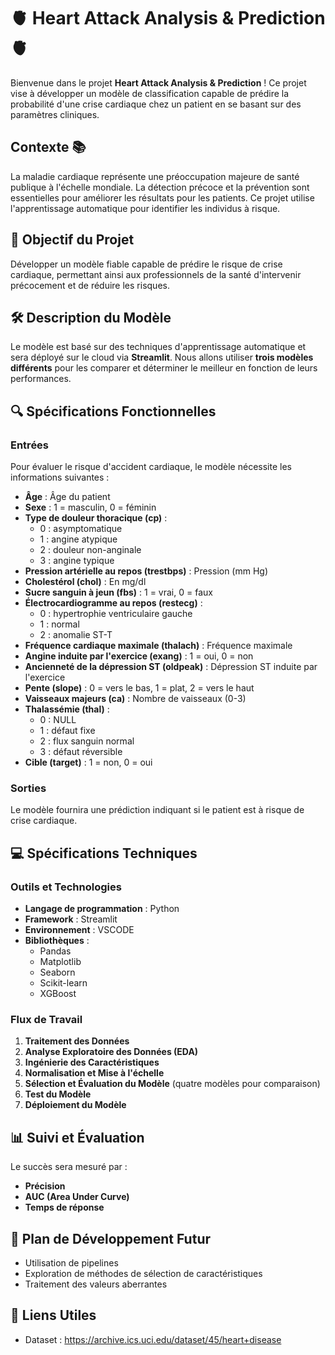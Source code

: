 # 🫀 Heart Attack Analysis & Prediction 🫀

Bienvenue dans le projet **Heart Attack Analysis & Prediction** ! Ce projet vise à développer un modèle de classification capable de prédire la probabilité d'une crise cardiaque chez un patient en se basant sur des paramètres cliniques. 

## Contexte 📚

La maladie cardiaque représente une préoccupation majeure de santé publique à l'échelle mondiale. La détection précoce et la prévention sont essentielles pour améliorer les résultats pour les patients. Ce projet utilise l'apprentissage automatique pour identifier les individus à risque.

## 🎯 Objectif du Projet

Développer un modèle fiable capable de prédire le risque de crise cardiaque, permettant ainsi aux professionnels de la santé d'intervenir précocement et de réduire les risques.

## 🛠️ Description du Modèle

Le modèle est basé sur des techniques d'apprentissage automatique et sera déployé sur le cloud via **Streamlit**. Nous allons utiliser **trois modèles différents** pour les comparer et déterminer le meilleur en fonction de leurs performances.

## 🔍 Spécifications Fonctionnelles

### **Entrées**

Pour évaluer le risque d'accident cardiaque, le modèle nécessite les informations suivantes :

- **Âge** : Âge du patient
- **Sexe** : 1 = masculin, 0 = féminin
- **Type de douleur thoracique (cp)** :
  - 0 : asymptomatique
  - 1 : angine atypique
  - 2 : douleur non-anginale
  - 3 : angine typique
- **Pression artérielle au repos (trestbps)** : Pression (mm Hg)
- **Cholestérol (chol)** : En mg/dl
- **Sucre sanguin à jeun (fbs)** : 1 = vrai, 0 = faux
- **Électrocardiogramme au repos (restecg)** :
  - 0 : hypertrophie ventriculaire gauche
  - 1 : normal
  - 2 : anomalie ST-T
- **Fréquence cardiaque maximale (thalach)** : Fréquence maximale
- **Angine induite par l'exercice (exang)** : 1 = oui, 0 = non
- **Ancienneté de la dépression ST (oldpeak)** : Dépression ST induite par l'exercice
- **Pente (slope)** : 0 = vers le bas, 1 = plat, 2 = vers le haut
- **Vaisseaux majeurs (ca)** : Nombre de vaisseaux (0-3)
- **Thalassémie (thal)** :
  - 0 : NULL
  - 1 : défaut fixe
  - 2 : flux sanguin normal
  - 3 : défaut réversible
- **Cible (target)** : 1 = non, 0 = oui

### **Sorties**

Le modèle fournira une prédiction indiquant si le patient est à risque de crise cardiaque.

## 💻 Spécifications Techniques

### **Outils et Technologies**

- **Langage de programmation** : Python
- **Framework** : Streamlit
- **Environnement** : VSCODE
- **Bibliothèques** : 
  - Pandas
  - Matplotlib
  - Seaborn
  - Scikit-learn
  - XGBoost

### **Flux de Travail**

1. **Traitement des Données**
2. **Analyse Exploratoire des Données (EDA)**
3. **Ingénierie des Caractéristiques**
4. **Normalisation et Mise à l'échelle**
5. **Sélection et Évaluation du Modèle** (quatre modèles pour comparaison)
6. **Test du Modèle**
7. **Déploiement du Modèle**

## 📊 Suivi et Évaluation

Le succès sera mesuré par :

- **Précision**
- **AUC (Area Under Curve)**
- **Temps de réponse**

## 🔮 Plan de Développement Futur

- Utilisation de pipelines
- Exploration de méthodes de sélection de caractéristiques
- Traitement des valeurs aberrantes

## 🔗 Liens Utiles

- Dataset : https://archive.ics.uci.edu/dataset/45/heart+disease
